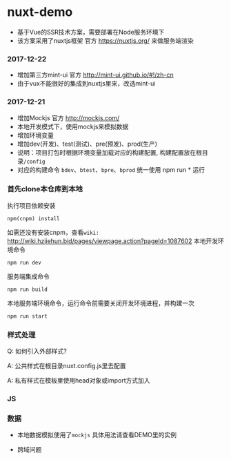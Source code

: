 # nuxt-demo

* 基于Vue的SSR技术方案，需要部署在Node服务环境下
* 该方案采用了nuxtjs框架 官方 https://nuxtjs.org/ 来做服务端渲染


### 2017-12-22
 * 增加第三方mint-ui 官方 http://mint-ui.github.io/#!/zh-cn
  * 由于vux不能很好的集成到nuxtjs里来，改选mint-ui

### 2017-12-21
* 增加Mockjs 官方 http://mockjs.com/
 * 本地开发模式下，使用mockjs来模拟数据
* 增加环境变量
 * 增加dev(开发)、test(测试)、pre(预发)、prod(生产)
 * 说明：项目打包时根据环境变量加载对应的构建配置, 构建配置放在根目录`/config`
 * 对应的构建命令 `bdev`、`btest`、`bpre`、`bprod` 统一使用 npm run * 运行


### 首先clone本仓库到本地

执行项目依赖安装
```
npm(cnpm) install
```
如需还没有安装cnpm，查看`wiki:` http://wiki.hzjiehun.bid/pages/viewpage.action?pageId=1087602
本地开发环境命令
```
npm run dev
```
服务端集成命令
```
npm run build
```
本地服务端环境命令，运行命令前需要关闭开发环境进程，并构建一次
```
npm run start
```



### 样式处理
Q: 如何引入外部样式?  

A: 公共样式在根目录nuxt.config.js里去配置  

A: 私有样式在模板里使用head对象或import方式加入  


### JS

### 数据

* 本地数据模拟使用了`mockjs` 具体用法请查看DEMO里的实例

* 跨域问题
